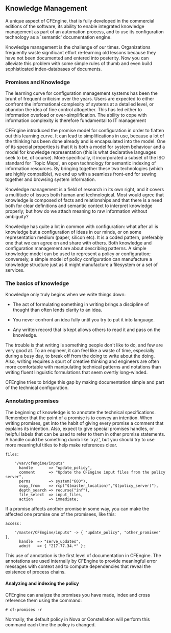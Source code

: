## Knowledge Management

A unique aspect of CFEngine, that is fully developed in the commercial
editions of the software, its ability to enable integrated knowledge
management as part of an automation process, and to use its
configuration technology as a `semantic' documentation engine.


Knowledge management is the challenge of our times. Organizations
frequently waste significant effort re-learning old lessons because
they have not been documented and entered into posterity. Now you can
alleviate this problem with some simple rules of thumb and even build
sophisticated index-databases of documents.

### Promises and Knowledge

The learning curve for configuration management systems has been the
brunt of frequent criticism over the years. Users are expected to
either confront the informational complexity of systems at a detailed
level, or abandon the idea of fine control altogether. This has led
either to information overload or over-simplification. The ability to
cope with information complexity is therefore fundamental to IT
management

CFEngine introduced the promise model for configuration in order to
flatten out this learning curve. It can lead to simplifications in
use, because a lot of the thinking has been done already and is
encapsulated into the model. One of its special properties is that it
is both a model for system behaviour and a model for knowledge
representation (this is what declarative languages seek to be, of
course). More specifically, it incorporated a subset of the ISO
standard for `Topic Maps', an open technology for semantic indexing of
information resources. By bringing together these two technologies
(which are highly compatible), we end up with a seamless front-end for
sewing together and browsing system information.

Knowledge management is a field of research in its own right, and it
covers a multitude of issues both human and technological. Most would
agree that knowledge is composed of facts and relationships and that
there is a need both for clear definitions and semantic context to
interpret knowledge properly; but how do we attach meaning to raw
information without ambiguity?

Knowledge has quite a lot in common with configuration: what after all
is knowledge but a configuration of ideas in our minds, or on some
representation medium (paper, silicon etc). It is a coded pattern,
preferably one that we can agree on and share with others. Both
knowledge and configuration management are about describing patterns.
A simple knowledge model can be used to represent a policy or
configuration; conversely, a simple model of policy configuration can
manufacture a knowledge structure just as it might manufacture a
filesystem or a set of services.

### The basics of knowledge

Knowledge only truly begins when we write things down:

* The act of formulating something in writing brings a discipline of
thought than often lends clarity to an idea.

* You never confront an idea fully until you try to put it into language.

* Any written record that is kept allows others to read it and pass on
the knowledge.

The trouble is that writing is something people don't like to do, and
few are very good at. To an engineer, it can feel like a waste of
time, especially during a busy day, to break off from the doing to
write about the doing. Also, writing requires a spurt of creative
thinking and engineers are often more comfortable with manipulating
technical patterns and notations than writing fluent linguistic
formulations that seem overtly long-winded.

CFEngine tries to bridge this gap by making documentation simple and
part of the technical configuration. 


### Annotating promises

The beginning of knowledge is to annotate the technical
specifications. Remember that the point of a promise is to convey an
intention. When writing promises, get into the habit of giving every
promise a comment that explains its intention. Also, expect to give
special promises handles, or helpful labels that can be used to refer
to them in other promise statements. A handle could be something dumb
like `xyz', but you should try to use more meaningful titles to help
make references clear.


    files:

        "/var/cfengine/inputs"
          handle       => "update_policy",
          comment      => "Update the CFEngine input files from the policy server",
          perms        => system("600"),
          copy_from    => rcp("$(master_location)","$(policy_server)"),
          depth_search => recurse("inf"),
          file_select  => input_files,
          action       => immediate;

If a promise affects another promise in some way, you can make the
affected one promise one of the promisees, like this:

    access:

        "/master/CFEngine/inputs" -> { "update_policy", "other_promisee" },
          handle  => "serve_updates",
          admit   => { "217.77.34.*" };

This use of annotation is the first level of documentation in
CFEngine. The annotations are used internally by CFEngine to provide
meaningful error messages with context and to compute dependencies
that reveal the existence of process chains. 

#### Analyzing and indexing the policy

CFEngine can analyze the promises you have made, index and cross reference them using the command:

    # cf-promises -r

Normally, the default policy in Nova or Constellation will perform this command each time the policy is changed.

